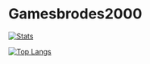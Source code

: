 # Gamesbrodes2000

[![Stats](https://github-readme-stats.vercel.app/api?username=Gamesbrodes2000-dev&count_private=true&hide=issues,prs&show_icons=true&theme=dark)](https://github.com/anuraghazra/github-readme-stats)

[![Top Langs](https://github-readme-stats.vercel.app/api/top-langs/?username=Gamesbrodes2000-dev)](https://github.com/anuraghazra/github-readme-stats)
